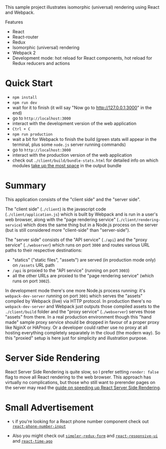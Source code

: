 This sample project illustrates isomorphic (universal) rendering using React and Webpack.

Features

* React
* React-router
* Redux
* Isomorphic (universal) rendering
* Webpack 2
* Development mode: hot reload for React components, hot reload for Redux reducers and actions

Quick Start
===========

* `npm install`
* `npm run dev`
* wait for it to finish (it will say "Now go to http://127.0.0.1:3000" in the end)
* go to `http://localhost:3000`
* interact with the development version of the web application
* `Ctrl + C`
* `npm run production`
* wait a bit for Webpack to finish the build (green stats will appear in the terminal, plus some `node.js` server running commands)
* go to `http://localhost:3000`
* interact with the production version of the web application
* check out `./client/build/bundle-stats.html` for detailed info on which modules [take up the most space](https://blog.etleap.com/2017/02/02/inspecting-your-webpack-bundle/) in the output bundle

Summary
=======

This application consists of the "client side" and the "server side".

The "client side" (`./client`) is the javascript code (`./client/application.js`) which is built by Webpack and is run in a user's web browser, along with the "page rendering service" (`./client/rendering-service`) which does the same thing but in a Node.js process on the server (but is still considered more "client-side" than "server-side").

The "server side" consists of the "API service" (`./api`) and the "proxy service" (`./webserver`) which runs on port `3000` and routes various URL paths to their respective destinations:

* "statics" ("static files", "assets") are served (in production mode only) on `/assets` URL path
* `/api` is proxied to the "API service" (running on port `3003`)
* all the other URLs are proxied to the "page rendering service" (which runs on port `3002`).

In development mode there's one more Node.js process running: it's `webpack-dev-server` running on port `3001` which serves the "assets" compiled by Webpack (live) via HTTP protocol. In production there's no `webpack-dev-server` and Webpack just outputs those compiled assets to the `./client/build` folder and the "proxy service" (`./webserver`) serves those "assets" from there. In a real production environment though this "hand made" sample proxy service should be dropped in favour of a proper proxy like NginX or HAProxy. Or a developer could rather use no proxy at all hosting everything completely separately in the cloud (the modern way). So this "proxied" setup is here just for simplicity and illustration purpose.

Server Side Rendering
=====================

React Server Side Rendering is quite slow, so I prefer setting `render: false` flag to move all React rendering to the web browser. This approach has virtually no complications, but those who still want to prerender pages on the server may read the [guide on speeding up React Server Side Rendering](https://github.com/halt-hammerzeit/react-isomorphic-render/blob/master/PERFORMANCE.md).

Small Advertisement
===================

* 📞 if you're looking for a React phone number component check out [`react-phone-number-input`](http://halt-hammerzeit.github.io/react-phone-number-input/)

* Also you might check out [`simpler-redux-form`](https://github.com/halt-hammerzeit/simpler-redux-form) and [`react-responsive-ui`](https://github.com/halt-hammerzeit/react-responsive-ui) and [`react-time-ago`](https://github.com/halt-hammerzeit/react-time-ago)